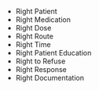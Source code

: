 - Right Patient
 - Right Medication
 - Right Dose
 - Right Route
 - Right Time
 - Right Patient Education
 - Right to Refuse
 - Right Response
 - Right Documentation